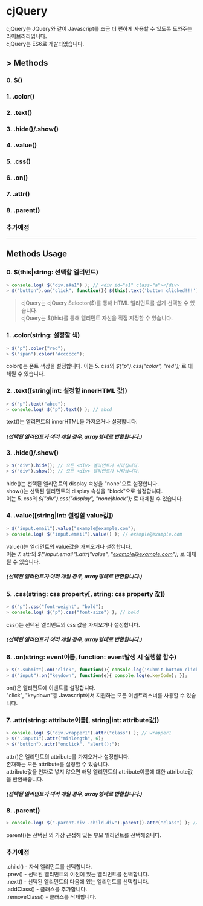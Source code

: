 # cjQuery
cjQuery는 JQuery와 같이 Javascript를 조금 더 편하게 사용할 수 있도록 도와주는 라이브러리입니다.<br>
cjQuery는 ES6로 개발되었습니다.

## > Methods
### 0. $()
### 1. .color()
### 2. .text()
### 3. .hide()/.show()
### 4. .value()
### 5. .css()
### 6. .on()
### 7. .attr()
### 8. .parent()
### 추가예정

***

## Methods Usage

### 0. $(this|string: 선택할 엘리먼트)
```javascript
> console.log( $("div.a#a1") ); // <div id="a1" class="a"></div>
> $("button").on("click", function(){ $(this).text('button clicked!!!'); });
```
> cjQuery는 cjQuery Selector($)를 통해 HTML 엘리먼트를 쉽게 선택할 수 있습니다.<br>
> cjQuery는 $(this)를 통해 엘리먼트 자신을 직접 지정할 수 있습니다.

### 1. .color(string: 설정할 색)
```javascript
> $("p").color("red");
> $("span").color("#cccccc");
```
color()는 폰트 색상을 설정합니다.
이는 5. css의 _$("p").css("color", "red");_ 로 대체될 수 있습니다.<br>

### 2. .text([string|int: 설정할 innerHTML 값])
```javascript
> $("p").text("abcd");
> console.log( $("p").text() ); // abcd
```
text()는 엘리먼트의 innerHTML을 가져오거나 설정합니다.
##### (선택된 엘리먼트가 여러 개일 경우, array형태로 반환합니다.)


### 3. .hide()/.show()
```javascript
> $("div").hide(); // 모든 <div> 엘리먼트가 사라집니다.
> $("div").show(); // 모든 <div> 엘리먼트가 나타납니다.
```
hide()는 선택된 엘리먼트의 display 속성을 "none"으로 설정합니다.<br>
show()는 선택된 엘리먼트의 display 속성을 "block"으로 설정합니다.<br>
이는 5. css의 _$("div").css("display", "none|block");_ 로 대체될 수 있습니다.<br>

### 4. .value([string|int: 설정할 value값])
```javascript
> $("input.email").value("example@example.com");
> console.log( $("input.email").value() ); // example@example.com
```
value()는 엘리먼트의 value값을 가져오거나 설정합니다.<br>
이는 7. attr의 _$("input.email").attr("value", "example@example.com");_ 로 대체될 수 있습니다.
##### (선택된 엘리먼트가 여러 개일 경우, array형태로 반환합니다.)

### 5. .css(string: css property[, string: css property 값])
```javascript
> $("p").css("font-weight", "bold");
> console.log( $("p").css("font-size") ); // bold
```
css()는 선택된 엘리먼트의 css 값을 가져오거나 설정합니다.
##### (선택된 엘리먼트가 여러 개일 경우, array형태로 반환합니다.)

### 6. .on(string: event이름, function: event발생 시 실행할 함수)
```javascript
> $(".submit").on("click", function(){ console.log('submit button clicked'); });
> $("input").on("keydown", function(e){ console.log(e.keyCode); });
```
on()은 엘리먼트에 이벤트를 설정합니다.<br>
"click", "keydown"등 Javascript에서 지원하는 모든 이벤트리스너를 사용할 수 있습니다.

### 7. .attr(string: attribute이름[, string|int: attribute값])
``` javascript
> console.log( $("div.wrapper1").attr("class") ); // wrapper1
> $(".input1").attr("minlength", 6);
> $("button").attr("onclick", "alert();");
```
attr()은 엘리먼트의 attribute를 가져오거나 설정합니다.<br>
존재하는 모든 attribute를 설정할 수 있습니다.<br>
attribute값을 인자로 넣지 않으면 해당 엘리먼트의 attribute이름에 대한 attribute값을 반환해줍니다.
##### (선택된 엘리먼트가 여러 개일 경우, array형태로 반환합니다.)

### 8. .parent()
```javascript
> console.log( $(".parent-div .child-div").parent().attr("class") ); // parent-div
```
parent()는 선택된 의 가장 근접해 있는 부모 엘리먼트를 선택해줍니다.

### 추가예정
.child() - 자식 엘리먼트를 선택합니다.<br>
.prev() - 선택된 엘리먼트의 이전에 있는 엘리먼트를 선택합니다.<br>
.next() - 선택된 엘리먼트의 다음에 있는 엘리먼트를 선택합니다.<br>
.addClass() - 클래스를 추가합니다.<br>
.removeClass() - 클래스를 삭제합니다.<br>
